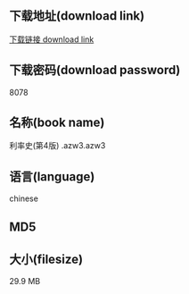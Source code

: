 ## 下载地址(download link)
[下载链接 download link](https://tutu365.netlify.app/?s=%E5%88%A9%E7%8E%87%E5%8F%B2%28%E7%AC%AC4%E7%89%88%29+.azw3)

## 下载密码(download password)
8078

## 名称(book name)
利率史(第4版) .azw3.azw3

## 语言(language)
chinese

## MD5


## 大小(filesize)
29.9 MB
